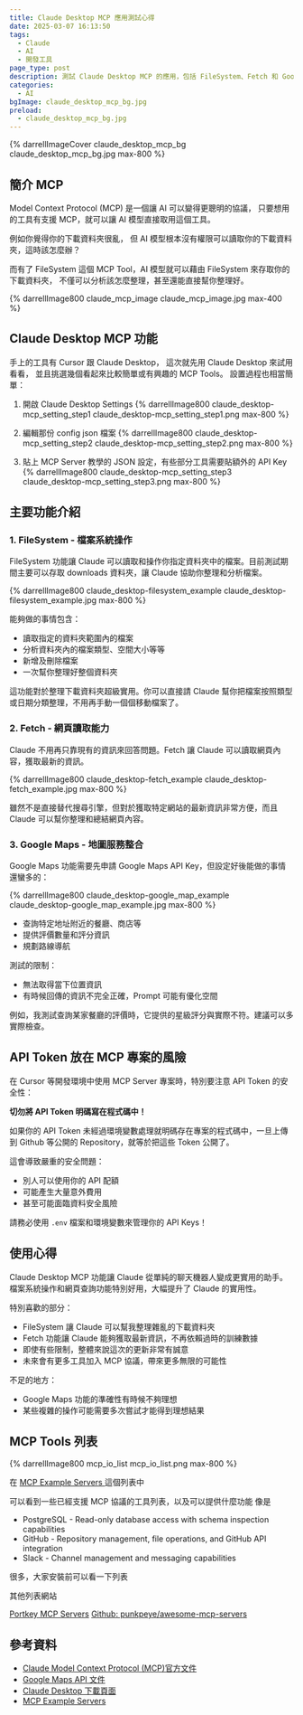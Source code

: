 ```yaml
---
title: Claude Desktop MCP 應用測試心得
date: 2025-03-07 16:13:50
tags:
  - Claude
  - AI
  - 開發工具
page_type: post
description: 測試 Claude Desktop MCP 的應用，包括 FileSystem、Fetch 和 Google Maps 的使用心得與注意事項，讓 Claude 幫上更多忙
categories: 
  - AI
bgImage: claude_desktop_mcp_bg.jpg
preload:
  - claude_desktop_mcp_bg.jpg
---
```


{% darrellImageCover claude_desktop_mcp_bg claude_desktop_mcp_bg.jpg max-800 %}

## 簡介 MCP

Model Context Protocol (MCP) 是一個讓 AI 可以變得更聰明的協議，
只要想用的工具有支援 MCP，就可以讓 AI 模型直接取用這個工具。

例如你覺得你的下載資料夾很亂，
但 AI 模型根本沒有權限可以讀取你的下載資料夾，這時該怎麼辦？

而有了 FileSystem 這個 MCP Tool，AI 模型就可以藉由 FileSystem 來存取你的下載資料夾，
不僅可以分析該怎麼整理，甚至還能直接幫你整理好。

{% darrellImage800 claude_mcp_image claude_mcp_image.jpg max-400 %}

## Claude Desktop MCP 功能

手上的工具有 Cursor 跟 Claude Desktop，
這次就先用 Claude Desktop 來試用看看，
並且挑選幾個看起來比較簡單或有興趣的 MCP Tools。
設置過程也相當簡單：


1. 開啟 Claude Desktop Settings
{% darrellImage800 claude_desktop-mcp_setting_step1 claude_desktop-mcp_setting_step1.png max-800 %}

2. 編輯那份 config json 檔案
{% darrellImage800 claude_desktop-mcp_setting_step2 claude_desktop-mcp_setting_step2.png max-800 %}

3. 貼上 MCP Server 教學的 JSON 設定，有些部分工具需要貼額外的 API Key
{% darrellImage800 claude_desktop-mcp_setting_step3 claude_desktop-mcp_setting_step3.png max-800 %}


## 主要功能介紹

### 1. FileSystem - 檔案系統操作

FileSystem 功能讓 Claude 可以讀取和操作你指定資料夾中的檔案。目前測試期間主要可以存取 downloads 資料夾，讓 Claude 協助你整理和分析檔案。

{% darrellImage800 claude_desktop-filesystem_example claude_desktop-filesystem_example.jpg max-800 %}

能夠做的事情包含：
- 讀取指定的資料夾範圍內的檔案
- 分析資料夾內的檔案類型、空間大小等等
- 新增及刪除檔案
- 一次幫你整理好整個資料夾

這功能對於整理下載資料夾超級實用。你可以直接請 Claude 幫你把檔案按照類型或日期分類整理，不用再手動一個個移動檔案了。

### 2. Fetch - 網頁讀取能力

Claude 不用再只靠現有的資訊來回答問題。Fetch 讓 Claude 可以讀取網頁內容，獲取最新的資訊。

{% darrellImage800 claude_desktop-fetch_example claude_desktop-fetch_example.jpg max-800 %}

雖然不是直接替代搜尋引擎，但對於獲取特定網站的最新資訊非常方便，而且 Claude 可以幫你整理和總結網頁內容。

### 3. Google Maps - 地圖服務整合

Google Maps 功能需要先申請 Google Maps API Key，但設定好後能做的事情還蠻多的：

{% darrellImage800 claude_desktop-google_map_example claude_desktop-google_map_example.jpg max-800 %}

- 查詢特定地址附近的餐廳、商店等
- 提供評價數量和評分資訊
- 規劃路線導航

測試的限制：
- 無法取得當下位置資訊
- 有時候回傳的資訊不完全正確，Prompt 可能有優化空間

例如，我測試查詢某家餐廳的評價時，它提供的星級評分與實際不符。建議可以多實際檢查。

## API Token 放在 MCP 專案的風險

在 Cursor 等開發環境中使用 MCP Server 專案時，特別要注意 API Token 的安全性：

**切勿將 API Token 明碼寫在程式碼中！**

如果你的 API Token 未經過環境變數處理就明碼存在專案的程式碼中，一旦上傳到 Github 等公開的 Repository，就等於把這些 Token 公開了。

這會導致嚴重的安全問題：
- 別人可以使用你的 API 配額
- 可能產生大量意外費用
- 甚至可能面臨資料安全風險

請務必使用 `.env` 檔案和環境變數來管理你的 API Keys！

## 使用心得

Claude Desktop MCP 功能讓 Claude 從單純的聊天機器人變成更實用的助手。檔案系統操作和網頁查詢功能特別好用，大幅提升了 Claude 的實用性。

特別喜歡的部分：
- FileSystem 讓 Claude 可以幫我整理雜亂的下載資料夾
- Fetch 功能讓 Claude 能夠獲取最新資訊，不再依賴過時的訓練數據
- 即使有些限制，整體來說這次的更新非常有誠意
- 未來會有更多工具加入 MCP 協議，帶來更多無限的可能性

不足的地方：
- Google Maps 功能的準確性有時候不夠理想
- 某些複雜的操作可能需要多次嘗試才能得到理想結果

## MCP Tools 列表

{% darrellImage800 mcp_io_list mcp_io_list.png max-800 %}

在 <a href="https://modelcontextprotocol.io/examples"><i class="fa-solid fa-link"></i><span> MCP Example Servers </span></a> 這個列表中

可以看到一些已經支援 MCP 協議的工具列表，以及可以提供什麼功能
像是

- PostgreSQL - Read-only database access with schema inspection capabilities
- GitHub - Repository management, file operations, and GitHub API integration
- Slack - Channel management and messaging capabilities

很多，大家安裝前可以看一下列表

其他列表網站

[Portkey MCP Servers](https://portkey.ai/mcp-servers)
[Github: punkpeye/awesome-mcp-servers](https://github.com/punkpeye/awesome-mcp-servers)

## 參考資料

- [Claude Model Context Protocol (MCP)官方文件](https://docs.anthropic.com/en/docs/agents-and-tools/mcp)
- [Google Maps API 文件](https://developers.google.com/maps/documentation)
- [Claude Desktop 下載頁面](https://www.anthropic.com/claude)
- [MCP Example Servers](https://modelcontextprotocol.io/examples)
